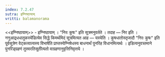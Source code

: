 ```yaml
---
index: 7.2.47
sutra: इण्निष्ठायाम्
vritti: balamanorama
---
```


<<इण्निष्ठायाम्>> - इण्निष्ठायाम् । "निरः कुषः" इति सूत्रमनुवर्तते । तदाह —  निर इति । ननुआद्र्धधातुकस्ये॑डित्येव सिद्धे किमर्थमिदं सूत्रमित्यत आह —  यस्येति । कुषधातोस्तृजादौ "निरः कुषः" इति पूर्वसूत्रेण वेट्कत्वात्यस्य विभाषे॑ति प्राप्तस्येण्निषेधस्य बाधनार्थं पुनरिह विधानमित्यर्थः । इडित्यनुवत्र्तमाने पुनरिड्ग्रहणं तुस्वरतिसूती॑त्यतो वाग्रहणानुवृत्तिनिवृत्तये ।
